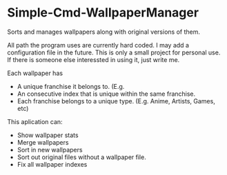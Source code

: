 # Simple-Cmd-WallpaperManager
Sorts and manages wallpapers along with original versions of them.

All path the program uses are currently hard coded. I may add a configuration file in the future.
This is only a small project for personal use. If there is someone else interessted in using it, just write me.

Each wallpaper has
* A unique franchise it belongs to. (E.g. 
* An consecutive index that is unique within the same franchise.
* Each franchise belongs to a unique type. (E.g. Anime, Artists, Games, etc)

This aplication can:
* Show wallpaper stats
* Merge wallpapers
* Sort in new wallpapers
* Sort out original files without a wallpaper file.
* Fix all wallpaper indexes
